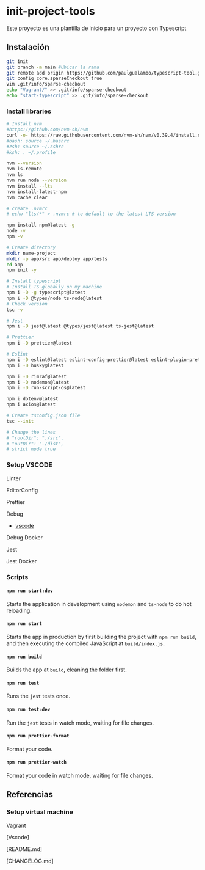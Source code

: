 # init-project-tools

Este proyecto es una plantilla de inicio para un proyecto con Typescript

## Instalación

```sh
git init
git branch -m main #Ubicar la rama
git remote add origin https://github.com/paulgualambo/typescript-tool.git
git config core.sparseCheckout true
vim .git/info/sparse-checkout
echo "Vagrant/" >> .git/info/sparse-checkout
echo "start-typescript" >> .git/info/sparse-checkout
```

### Install libraries

```sh
# Install nvm
#https://github.com/nvm-sh/nvm
curl -o- https://raw.githubusercontent.com/nvm-sh/nvm/v0.39.4/install.sh | bash
#bash: source ~/.bashrc
#zsh: source ~/.zshrc
#ksh: . ~/.profile

nvm --version
nvm ls-remote
nvm ls
nvm run node --version
nvm install --lts
nvm install-latest-npm
nvm cache clear

# create .nvmrc
# echo "lts/*" > .nvmrc # to default to the latest LTS version

npm install npm@latest -g
node -v
npm -v

# Create directory 
mkdir name-project
mkdir -p app/src app/deploy app/tests
cd app
npm init -y

# Install typescript
# Install TS globally on my machine
npm i -D -g typescript@latest
npm i -D @types/node ts-node@latest
# Check version
tsc -v

# Jest
npm i -D jest@latest @types/jest@latest ts-jest@latest

# Prettier
npm i -D prettier@latest

# Eslint
npm i -D eslint@latest eslint-config-prettier@latest eslint-plugin-prettier@latest
npm i -D husky@latest

npm i -D rimraf@latest
npm i -D nodemon@latest
npm i -D run-script-os@latest

npm i dotenv@latest
npm i axios@latest

# Create tsconfig.json file
tsc --init

# Change the lines 
# "rootDir": "./src",
# "outDir": "./dist",
# strict mode true
```

### Setup VSCODE

Linter

EditorConfig

Prettier

Debug

- [vscode](https://code.visualstudio.com/docs/typescript/typescript-debugging)

Debug Docker

Jest

Jest Docker

### Scripts

#### `npm run start:dev`

Starts the application in development using `nodemon` and `ts-node` to do hot reloading.

#### `npm run start`

Starts the app in production by first building the project with `npm run build`, and then executing the compiled JavaScript at `build/index.js`.

#### `npm run build`

Builds the app at `build`, cleaning the folder first.

#### `npm run test`

Runs the `jest` tests once.

#### `npm run test:dev`

Run the `jest` tests in watch mode, waiting for file changes.

#### `npm run prettier-format`

Format your code.

#### `npm run prettier-watch`

Format your code in watch mode, waiting for file changes.

## Referencias

### Setup virtual machine

[Vagrant](https://github.com/paulgualambo/env-tools/tree/main/vagrant/getstart)

[Vscode]

[README.md]

[CHANGELOG.md]
